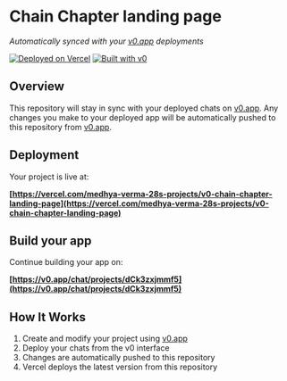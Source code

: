 # Chain Chapter landing page

*Automatically synced with your [v0.app](https://v0.app) deployments*

[![Deployed on Vercel](https://img.shields.io/badge/Deployed%20on-Vercel-black?style=for-the-badge&logo=vercel)](https://vercel.com/medhya-verma-28s-projects/v0-chain-chapter-landing-page)
[![Built with v0](https://img.shields.io/badge/Built%20with-v0.app-black?style=for-the-badge)](https://v0.app/chat/projects/dCk3zxjmmf5)

## Overview

This repository will stay in sync with your deployed chats on [v0.app](https://v0.app).
Any changes you make to your deployed app will be automatically pushed to this repository from [v0.app](https://v0.app).

## Deployment

Your project is live at:

**[https://vercel.com/medhya-verma-28s-projects/v0-chain-chapter-landing-page](https://vercel.com/medhya-verma-28s-projects/v0-chain-chapter-landing-page)**

## Build your app

Continue building your app on:

**[https://v0.app/chat/projects/dCk3zxjmmf5](https://v0.app/chat/projects/dCk3zxjmmf5)**

## How It Works

1. Create and modify your project using [v0.app](https://v0.app)
2. Deploy your chats from the v0 interface
3. Changes are automatically pushed to this repository
4. Vercel deploys the latest version from this repository
